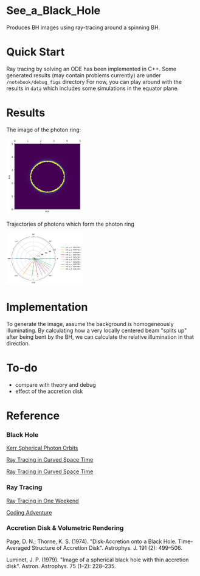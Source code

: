# See_a_Black_Hole

Produces BH images using ray-tracing around a spinning BH.

# Quick Start

Ray tracing by solving an ODE has been implemented in C++.
Some generated results (may contain problems currently) are under `/notebook/debug_figs` directory
For now, you can play around with the results in `data` which includes some simulations in the equator plane.

# Results
The image of the photon ring:

<img src="./result/good_looking_figure.png" width=200>

Trajectories of photons which form the photon ring

<img src="./result/non-spinning_photon_ring.png" width=200>


# Implementation

To generate the image, assume the background is homogeneously illuminating. By calculating how a very locally 
centered beam "splits up" after being bent by the BH, we can calculate the relative illumination in that direction.

# To-do
- compare with theory and debug
- effect of the accretion disk 

# Reference

### Black Hole

[Kerr Spherical Photon Orbits](https://duetosymmetry.com/tool/kerr-circular-photon-orbits/)

[Ray Tracing in Curved Space Time](http://locklessinc.com/articles/raytracing/)

[Ray Tracing in Curved Space Time](https://www.codeproject.com/Articles/994466/Ray-Tracing-a-Black-Hole-in-Csharp)

### Ray Tracing

[Ray Tracing in One Weekend](https://raytracing.github.io/books/RayTracingInOneWeekend.html)

[Coding Adventure](https://www.youtube.com/watch?v=DxfEbulyFcY&list=PLFt_AvWsXl0ehjAfLFsp1PGaatzAwo0uK&index=5)

### Accretion Disk & Volumetric Rendering

Page, D. N.; Thorne, K. S. (1974). "Disk-Accretion onto a Black Hole. Time-Averaged Structure of Accretion Disk". Astrophys. J. 191 (2): 499–506.

Luminet, J. P. (1979). "Image of a spherical black hole with thin accretion disk". Astron. Astrophys. 75 (1–2): 228–235.

